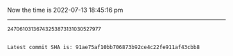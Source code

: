 Now the time is 2022-07-13 18:45:16 pm

---

<small>24706103136743253873131030527977</small>

```txt

Latest commit SHA is: 91ae75af10bb706873b92ce4c22fe911af43cbb8
```
